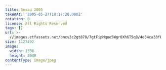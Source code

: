 ```yaml
---
title: Sexau 2005
takenAt: '2005-05-27T18:17:20.000Z'
rotation: 0
license: All Rights Reserved
tags: []
url: >-
  //images.ctfassets.net/bncv3c2gt878/7gtFipMqoe5Wgr0Xh6T5qB/4e34ca33f8171f23be81ba4e0b2077ff/sexau-2005_4559693357_o
size: 1127492
image:
  width: 1536
  height: 2048
contentType: image/jpeg
---
```


